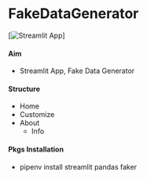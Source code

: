 # FakeDataGenerator
[![Streamlit App](https://static.streamlit.io/badges/streamlit_badge_black_white.svg)]

#### Aim
+ Streamlit App, Fake Data Generator

#### Structure
+ Home
+ Customize
+ About
	- Info

#### Pkgs Installation
+ pipenv install streamlit pandas faker
